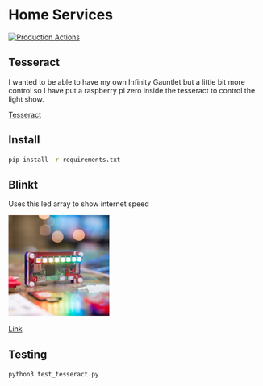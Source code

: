 # Home Services

[![Production Actions](https://github.com/Rubber-Duck-999/Home-Services/actions/workflows/prod.yml/badge.svg)](https://github.com/Rubber-Duck-999/Home-Services/actions/workflows/prod.yml)


## Tesseract

I wanted to be able to have my own Infinity Gauntlet but a little bit more control so I have put a raspberry pi zero inside the tesseract to control the light show.

[Tesseract](/static/Tesseract.jpg)

## Install

```bash
pip install -r requirements.txt
```

## Blinkt

Uses this led array to show internet speed

<img src="./static/blinkt.png" alt="drawiPimoroni Blinkt" width="200"/>

[Link](https://shop.pimoroni.com/products/blinkt?variant=22408658695)


## Testing

`python3 test_tesseract.py`
